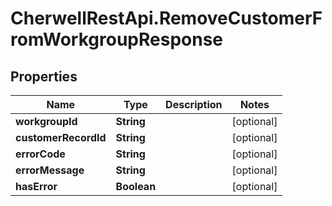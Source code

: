 # CherwellRestApi.RemoveCustomerFromWorkgroupResponse

## Properties
Name | Type | Description | Notes
------------ | ------------- | ------------- | -------------
**workgroupId** | **String** |  | [optional] 
**customerRecordId** | **String** |  | [optional] 
**errorCode** | **String** |  | [optional] 
**errorMessage** | **String** |  | [optional] 
**hasError** | **Boolean** |  | [optional] 


